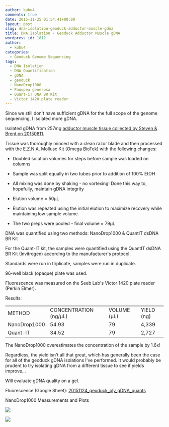 ```yaml
---
author: kubu4
comments: true
date: 2015-11-25 01:54:41+00:00
layout: post
slug: dna-isolation-geoduck-adductor-muscle-gdna
title: DNA Isolation - Geoduck Adductor Muscle gDNA
wordpress_id: 1812
author:
  - kubu4
categories:
  - Geoduck Genome Sequencing
tags:
  - DNA Isolation
  - DNA Quantification
  - gDNA
  - geoduck
  - NanoDrop1000
  - Panopea generosa
  - Quant-iT DNA BR Kit
  - Victor 1420 plate reader
---
```


Since we still don't have sufficient gDNA for the full scope of the genome sequencing, I isolated more gDNA.

Isolated gDNA from 257mg [adductor muscle tissue collected by Steven & Brent on 20150811](https://onsnetwork.org/halfshell/2015/08/11/big-day-big-clam/).

Tissue was thoroughly minced with a clean razor blade and then processed with the E.Z.N.A. Mollusc Kit (Omega BioTek) with the following changes:




    
  * Doubled solution volumes for steps before sample was loaded on columns

    
  * Sample was split equally in two tubes prior to addition of 100% EtOH

    
  * All mixing was done by shaking - no vortexing! Done this way to, hopefully, maintain gDNA integrity

    
  * Elution volume = 50μL

    
  * Elution was repeated using the initial elution to maximize recovery while maintaining low sample volume.

    
  * The two preps were pooled - final volume = 79μL



DNA was quantified using two methods: NanoDrop1000 & QuantIT dsDNA BR Kit

For the Quant-IT kit, the samples were quantified using the QuantIT dsDNA BR Kit (Invitrogen) according to the manufacturer's protocol.

Standards were run in triplicate, samples were run in duplicate.

96-well black (opaque) plate was used.

Fluorescence was measured on the Seeb Lab's Victor 1420 plate reader (Perkin Elmer).

Results:

<table >
<tbody >
<tr >

<td >METHOD
</td>

<td >CONCENTRATION (ng/μL)
</td>

<td >VOLUME (μL)
</td>

<td >YIELD (ng)
</td>
</tr>
<tr >

<td >NanoDrop1000
</td>

<td >54.93
</td>

<td >79
</td>

<td >4,339
</td>
</tr>
<tr >

<td >Quant-IT
</td>

<td >34.52
</td>

<td >79
</td>

<td >2,727
</td>
</tr>
</tbody>
</table>



The NanoDrop1000 overestimates the concentration of the sample by 1.6x!

Regardless, the yield isn't all that great, which has generally been the case for all of the geoduck gDNA isolations I've performed. It would probably be prudent to try isolating gDNA from a different tissue to see if yields improve...

Will evaluate gDNA quality on a gel.

Fluorescence (Google Sheet): [20151124_geoduck_oly_gDNA_quants](httpss://docs.google.com/spreadsheets/d/167If9r5fDNJb6xenUo-bKy52794_O1LgN1twKAOmElw/edit?usp=sharing)



NanoDrop1000 Measurements and Plots

[![](https://eagle.fish.washington.edu/Arabidopsis/20151124_gDNA_geoduck_oly_ODs.JPG)](http://eagle.fish.washington.edu/Arabidopsis/20151124_gDNA_geoduck_oly_ODs.JPG)

[![](https://eagle.fish.washington.edu/Arabidopsis/20151124_gDNA_geoduck_oly_plots.JPG)](http://eagle.fish.washington.edu/Arabidopsis/20151124_gDNA_geoduck_oly_plots.JPG)
